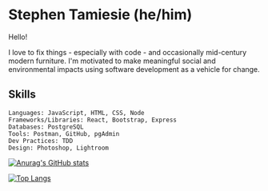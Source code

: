 # Stephen Tamiesie (he/him)
Hello!  
  
I love to fix things - especially with code - and occasionally mid-century modern furniture.  I'm motivated to make meaningful social and environmental impacts using software development as a vehicle for change.  

## Skills
    
    Languages: JavaScript, HTML, CSS, Node
    Frameworks/Libraries: React, Bootstrap, Express
    Databases: PostgreSQL
    Tools: Postman, GitHub, pgAdmin
    Dev Practices: TDD
    Design: Photoshop, Lightroom  
      
      
      
   [![Anurag's GitHub stats](https://github-readme-stats.vercel.app/api?username=stamiesie)](https://github.com/anuraghazra/github-readme-stats)  
     
     
   [![Top Langs](https://github-readme-stats.vercel.app/api/top-langs/?username=stamiesie&layout=compact)](https://github.com/anuraghazra/github-readme-stats)

<!--
**stamiesie/stamiesie** is a ✨ _special_ ✨ repository because its `README.md` (this file) appears on your GitHub profile.

Here are some ideas to get you started:

- 🔭 I’m currently working on ...
- 🌱 I’m currently learning ...
- 👯 I’m looking to collaborate on ...
- 🤔 I’m looking for help with ...
- 💬 Ask me about ...
- 📫 How to reach me: ...
- 😄 Pronouns: ...
- ⚡ Fun fact: ...
-->
